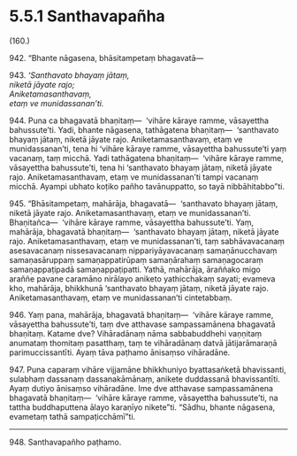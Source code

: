 

# 5.5.1 Santhavapañha




(160.)

942\. “Bhante nāgasena, bhāsitampetaṃ bhagavatā—

943\. _‘Santhavato bhayaṃ jātaṃ,_  
_niketā jāyate rajo;_  
_Aniketamasanthavaṃ,_  
_etaṃ ve munidassanan’ti._  


944\. Puna ca bhagavatā bhaṇitaṃ—  ‘vihāre kāraye ramme, vāsayettha bahussute’ti. Yadi, bhante nāgasena, tathāgatena bhaṇitaṃ—  ‘santhavato bhayaṃ jātaṃ, niketā jāyate rajo. Aniketamasanthavaṃ, etaṃ ve munidassanan’ti, tena hi ‘vihāre kāraye ramme, vāsayettha bahussute’ti yaṃ vacanaṃ, taṃ micchā. Yadi tathāgatena bhaṇitaṃ—  ‘vihāre kāraye ramme, vāsayettha bahussute’ti, tena hi ‘santhavato bhayaṃ jātaṃ, niketā jāyate rajo. Aniketamasanthavaṃ, etaṃ ve munidassanan’ti tampi vacanaṃ micchā. Ayampi ubhato koṭiko pañho tavānuppatto, so tayā nibbāhitabbo”ti.

945\. “Bhāsitampetaṃ, mahārāja, bhagavatā—  ‘santhavato bhayaṃ jātaṃ, niketā jāyate rajo. Aniketamasanthavaṃ, etaṃ ve munidassanan’ti. Bhaṇitañca—  ‘vihāre kāraye ramme, vāsayettha bahussute’ti. Yaṃ, mahārāja, bhagavatā bhaṇitaṃ—  ‘santhavato bhayaṃ jātaṃ, niketā jāyate rajo. Aniketamasanthavaṃ, etaṃ ve munidassanan’ti, taṃ sabhāvavacanaṃ asesavacanaṃ nissesavacanaṃ nippariyāyavacanaṃ samaṇānucchavaṃ samaṇasāruppaṃ samaṇappatirūpaṃ samaṇārahaṃ samaṇagocaraṃ samaṇappaṭipadā samaṇappaṭipatti. Yathā, mahārāja, āraññako migo araññe pavane caramāno nirālayo aniketo yathicchakaṃ sayati; evameva kho, mahārāja, bhikkhunā ‘santhavato bhayaṃ jātaṃ, niketā jāyate rajo. Aniketamasanthavaṃ, etaṃ ve munidassanan’ti cintetabbaṃ.

946\. Yaṃ pana, mahārāja, bhagavatā bhaṇitaṃ—  ‘vihāre kāraye ramme, vāsayettha bahussute’ti, taṃ dve atthavase sampassamānena bhagavatā bhaṇitaṃ. Katame dve? Vihāradānaṃ nāma sabbabuddhehi vaṇṇitaṃ anumataṃ thomitaṃ pasatthaṃ, taṃ te vihāradānaṃ datvā jātijarāmaraṇā parimuccissantīti. Ayaṃ tāva paṭhamo ānisaṃso vihāradāne.

947\. Puna caparaṃ vihāre vijjamāne bhikkhuniyo byattasaṅketā bhavissanti, sulabhaṃ dassanaṃ dassanakāmānaṃ, anikete duddassanā bhavissantīti. Ayaṃ dutiyo ānisaṃso vihāradāne. Ime dve atthavase sampassamānena bhagavatā bhaṇitaṃ—  ‘vihāre kāraye ramme, vāsayettha bahussute’ti, na tattha buddhaputtena ālayo karaṇīyo nikete”ti. “Sādhu, bhante nāgasena, evametaṃ tathā sampaṭicchāmī”ti.

---

948\. Santhavapañho paṭhamo.





